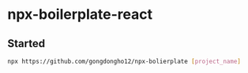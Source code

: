 # npx-boilerplate-react
## Started
```bash
npx https://github.com/gongdongho12/npx-bolierplate [project_name]
```